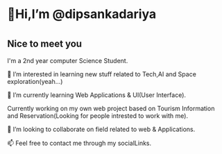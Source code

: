 <h1>👋Hi,I’m @dipsankadariya<h1>
<h2>Nice to meet you</h2>
<p>I'm  a 2nd year computer Science Student. </p>
<p>👀 I’m interested in learning new stuff related to Tech,AI and Space exploration(yeah...)</p>
<p>🌱 I’m currently learning Web Applications & UI(User Interface).</p>
<p>Currently working on my own  web project based on Tourism Information and Reservation(Looking for people intrested to work with me).</p>
<p>💞️ I’m looking to collaborate on field related to web & Applications.</p>
</p>📫 Feel free to contact me through  my socialLinks.</p>
